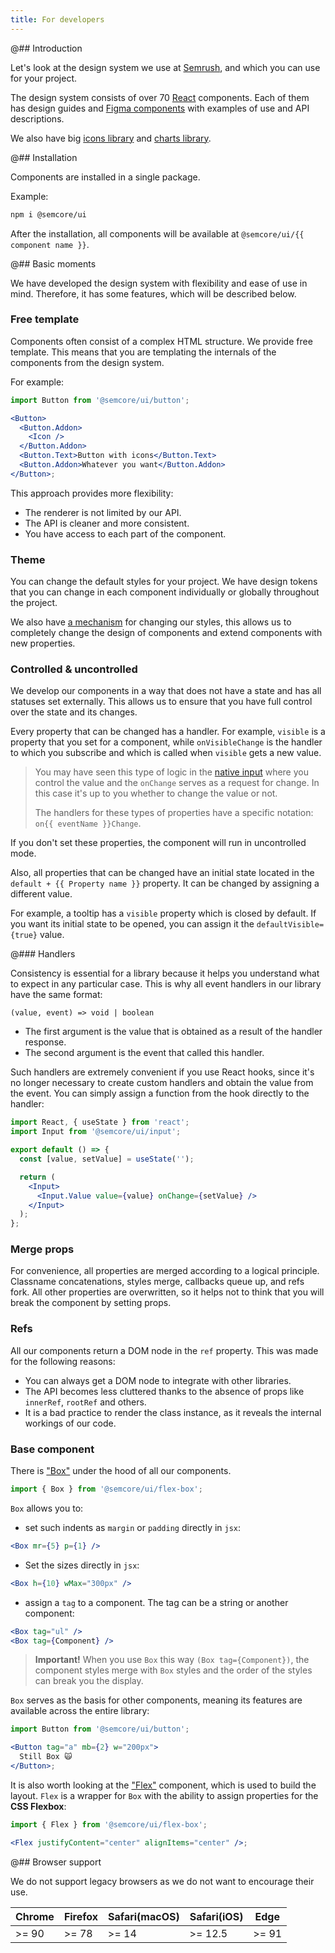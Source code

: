 ```yaml
---
title: For developers
---
```


@## Introduction

Let's look at the design system we use at [Semrush](https://semrush.com), and which you can use for your project.

The design system consists of over 70 [React](https://reactjs.org) components. Each of them has design guides and [Figma components](https://www.figma.com/@semrush) with examples of use and API descriptions.

We also have big [icons library](/style/icon/) and [charts library](/data-display/d3-chart/).

@## Installation

Components are installed in a single package.

Example:

```bash
npm i @semcore/ui
```

After the installation, all components will be available at `@semcore/ui/{{ component name }}`.

@## Basic moments

We have developed the design system with flexibility and ease of use in mind. Therefore, it has some features, which will be described below.

### Free template

Components often consist of a complex HTML structure. We provide free template. This means that you are templating the internals of the components from the design system.

For example:

```jsx
import Button from '@semcore/ui/button';

<Button>
  <Button.Addon>
    <Icon />
  </Button.Addon>
  <Button.Text>Button with icons</Button.Text>
  <Button.Addon>Whatever you want</Button.Addon>
</Button>;
```

This approach provides more flexibility:

- The renderer is not limited by our API.
- The API is cleaner and more consistent.
- You have access to each part of the component.

### Theme

You can change the default styles for your project. We have design tokens that you can change in each component individually or globally throughout the project.

We also have [a mechanism](/style/design-tokens/#themes/) for changing our styles, this allows us to completely change the design of components and extend components with new properties.

### Controlled & uncontrolled

We develop our components in a way that does not have a state and has all statuses set externally. This allows us to ensure that you have full control over the state and its changes.

Every property that can be changed has a handler. For example, `visible` is a property that you set for a component, while `onVisibleChange` is the handler to which you subscribe and which is called when `visible` gets a new value.

> You may have seen this type of logic in the [native input](https://reactjs.org/docs/forms.html#controlled-components) where you control the value and the `onChange` serves as a
> request for change. In this case it's up to you whether to change the value or not.
>
> The handlers for these types of properties have a specific notation: `on{{ eventName }}Change`.

If you don't set these properties, the component will run in uncontrolled mode.

Also, all properties that can be changed have an initial state located in the `default + {{ Property name }}` property. It can be changed by assigning a different value.

For example, a tooltip has a `visible` property which is closed by default. If you want its initial state to be opened, you can assign it the `defaultVisible={true}` value.

@### Handlers

Consistency is essential for a library because it helps you understand what to expect in any particular case. This is why all event handlers in our library have the same format:

```tsx
(value, event) => void | boolean
```

- The first argument is the value that is obtained as a result of the handler response.
- The second argument is the event that called this handler.

Such handlers are extremely convenient if you use React hooks, since it's no longer necessary to create custom handlers and obtain the value from the event. You can simply assign a function from the hook directly to the handler:

```jsx
import React, { useState } from 'react';
import Input from '@semcore/ui/input';

export default () => {
  const [value, setValue] = useState('');

  return (
    <Input>
      <Input.Value value={value} onChange={setValue} />
    </Input>
  );
};
```

### Merge props

For convenience, all properties are merged according to a logical principle. Classname concatenations, styles merge, callbacks queue up, and refs fork. All other properties are overwritten, so it helps not to think that you will break the component by setting props.

### Refs

All our components return a DOM node in the `ref` property. This was made for the following reasons:

- You can always get a DOM node to integrate with other libraries.
- The API becomes less cluttered thanks to the absence of props like `innerRef`, `rootRef` and others.
- It is a bad practice to render the class instance, as it reveals the internal workings of our code.

### Base component

There is ["Box"](/layout/box-system/) under the hood of all our components.

```jsx
import { Box } from '@semcore/ui/flex-box';
```

`Box` allows you to:

- set such indents as `margin` or `padding` directly in `jsx`:

```jsx
<Box mr={5} p={1} />
```

- Set the sizes directly in `jsx`:

```jsx
<Box h={10} wMax="300px" />
```

- assign a `tag` to a component. The tag can be a string or another component:

```jsx
<Box tag="ul" />
<Box tag={Component} />
```

> **Important!** When you use `Box` this way `(Box tag={Component})`, the component styles merge with `Box` styles and the order of the styles can break you the display.

`Box` serves as the basis for other components, meaning its features are available across the entire library:

```jsx
import Button from '@semcore/ui/button';

<Button tag="a" mb={2} w="200px">
  Still Box 🙀
</Button>;
```

It is also worth looking at the ["Flex"](/layout/box-system/) component, which is used to build the layout. `Flex` is a wrapper for `Box` with the ability to assign properties for the **CSS Flexbox**:

```jsx
import { Flex } from '@semcore/ui/flex-box';

<Flex justifyContent="center" alignItems="center" />;
```

@## Browser support

We do not support legacy browsers as we do not want to encourage their use.

| Chrome | Firefox | Safari(macOS) | Safari(iOS) | Edge  |
| ------ | ------- | ------------- | ----------- | ----- |
| >= 90  | >= 78   | >= 14         | >= 12.5     | >= 91 |
